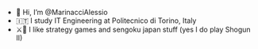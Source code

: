 - 👋 Hi, I’m @MarinacciAlessio
- 🇮🇹 I study IT Engineering at Politecnico di Torino, Italy
- ⚔️🎑 I like strategy games and sengoku japan stuff (yes I do play Shogun II) 
